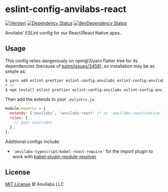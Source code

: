 # eslint-config-anvilabs-react

[![Version](https://img.shields.io/npm/v/eslint-config-anvilabs-react.svg)](http://npm.im/eslint-config-anvilabs-react)
[![Dependency Status](https://david-dm.org/anvilabs/eslint-config-anvilabs/status.svg?path=packages/eslint-config-anvilabs-react)](https://david-dm.org/anvilabs/eslint-config-anvilabs?path=packages/eslint-config-anvilabs-react)
[![devDependency Status](https://david-dm.org/anvilabs/eslint-config-anvilabs/dev-status.svg?path=packages/eslint-config-anvilabs-react)](https://david-dm.org/anvilabs/eslint-config-anvilabs?path=packages/eslint-config-anvilabs-react&type=dev)

Anvilabs' ESLint config for our React/React Native apps.

## Usage

This config relies dangerously on npm@3/yarn flatter tree for its dependencies (because of [eslint/issues/3458](https://github.com/eslint/eslint/issues/3458)), so installation may be as simple as: 

```bash
$ yarn add eslint prettier eslint-config-anvilabs eslint-config-anvilabs-react --dev
# or
$ npm install eslint prettier eslint-config-anvilabs eslint-config-anvilabs-react --save-dev
```

Then add the extends to your `.eslintrc.js`:

```js
module.exports = {
  extends: ['anvilabs', 'anvilabs-react' /* or 'anvilabs-react/native' */],
  rules: {
    // your overrides
  },
};
```

Additional configs include:

- `'anvilabs-typescript/babel-react-require'` for the import plugin to work with [babel-plugin-module-resolver](https://github.com/tleunen/babel-plugin-module-resolver)

## License

[MIT License](../../LICENSE) © Anvilabs LLC
